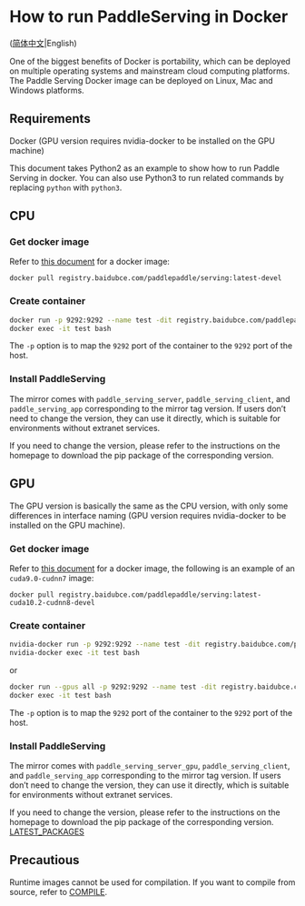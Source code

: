 # How to run PaddleServing in Docker

([简体中文](RUN_IN_DOCKER_CN.md)|English)

One of the biggest benefits of Docker is portability, which can be deployed on multiple operating systems and mainstream cloud computing platforms. The Paddle Serving Docker image can be deployed on Linux, Mac and Windows platforms.

## Requirements

Docker (GPU version requires nvidia-docker to be installed on the GPU machine)

This document takes Python2 as an example to show how to run Paddle Serving in docker. You can also use Python3 to run related commands by replacing `python` with `python3`.

## CPU

### Get docker image

Refer to [this document](DOCKER_IMAGES.md) for a docker image:

```shell
docker pull registry.baidubce.com/paddlepaddle/serving:latest-devel
```


### Create container

```bash
docker run -p 9292:9292 --name test -dit registry.baidubce.com/paddlepaddle/serving:latest-devel
docker exec -it test bash
```

The `-p` option is to map the `9292` port of the container to the `9292` port of the host.

### Install PaddleServing

The mirror comes with `paddle_serving_server`, `paddle_serving_client`, and `paddle_serving_app` corresponding to the mirror tag version. If users don’t need to change the version, they can use it directly, which is suitable for environments without extranet services.

If you need to change the version, please refer to the instructions on the homepage to download the pip package of the corresponding version.
  

## GPU

The GPU version is basically the same as the CPU version, with only some differences in interface naming (GPU version requires nvidia-docker to be installed on the GPU machine).

### Get docker image

Refer to [this document](DOCKER_IMAGES.md) for a docker image, the following is an example of an `cuda9.0-cudnn7` image:

```shell
docker pull registry.baidubce.com/paddlepaddle/serving:latest-cuda10.2-cudnn8-devel
```

### Create container

```bash
nvidia-docker run -p 9292:9292 --name test -dit registry.baidubce.com/paddlepaddle/serving:latest-cuda10.2-cudnn8-devel
nvidia-docker exec -it test bash
```

or

```bash
docker run --gpus all -p 9292:9292 --name test -dit registry.baidubce.com/paddlepaddle/serving:latest-cuda10.2-cudnn8-devel
docker exec -it test bash
```

The `-p` option is to map the `9292` port of the container to the `9292` port of the host.

### Install PaddleServing

The mirror comes with `paddle_serving_server_gpu`, `paddle_serving_client`, and `paddle_serving_app` corresponding to the mirror tag version. If users don’t need to change the version, they can use it directly, which is suitable for environments without extranet services.

If you need to change the version, please refer to the instructions on the homepage to download the pip package of the corresponding version. [LATEST_PACKAGES](./LATEST_PACKAGES.md)

## Precautious

Runtime images cannot be used for compilation. If you want to compile from source, refer to [COMPILE](COMPILE.md).
